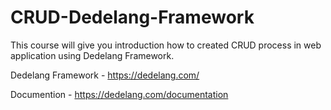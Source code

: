 # CRUD-Dedelang-Framework
This course will give you introduction how to created CRUD process in web application using Dedelang Framework.

Dedelang Framework - https://dedelang.com/

Documention -  https://dedelang.com/documentation
